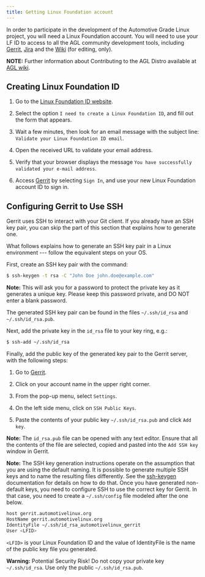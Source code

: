 ```yaml
---
title: Getting Linux Foundation account
---
```


In order to participate in the development of the Automotive Grade Linux project, you will need a Linux Foundation account. You will need to use your LF ID to access to all the AGL community development tools, including [Gerrit](http://gerrit.automotivelinux.org/), [Jira](https://jira.automotivelinux.org/) and the [Wiki](https://wiki.automotivelinux.org/) (for editing, only).

**NOTE:** Further information about Contributing to the AGL Distro available at [AGL wiki](https://wiki.automotivelinux.org/agl-distro/contributing).

## Creating Linux Foundation ID

 1. Go to the [Linux Foundation ID website](https://identity.linuxfoundation.org/).

 2. Select the option `I need to create a Linux Foundation ID`, and fill out the form that appears.

 3. Wait a few minutes, then look for an email message with the subject line: `Validate your Linux Foundation ID email`.

 4. Open the received URL to validate your email address.

 5. Verify that your browser displays the message  ``You have successfully validated your e-mail address``.

 6. Access [Gerrit](http://gerrit.automotivelinux.org/) by selecting ``Sign In``, and use your new Linux Foundation account ID to sign in.

## Configuring Gerrit to Use SSH

Gerrit uses SSH to interact with your Git client. If you already have an SSH
key pair, you can skip the part of this section that explains how to generate one.

What follows explains how to generate an SSH key pair in a Linux environment ---
follow the equivalent steps on your OS.

First, create an SSH key pair with the command:

 ```sh
 $ ssh-keygen -t rsa -C "John Doe john.doe@example.com"
 ```

**Note:** This will ask you for a password to protect the private key as it generates a unique key. Please keep this password private, and DO NOT enter a blank password.

The generated SSH key pair can be found in the files ``~/.ssh/id_rsa`` and
``~/.ssh/id_rsa.pub``.

Next, add the private key in the ``id_rsa`` file to your key ring, e.g.:

 ```sh
 $ ssh-add ~/.ssh/id_rsa
 ```

Finally, add the public key of the generated key pair to the Gerrit server, with the following steps:

1. Go to [Gerrit](http://gerrit.automotivelinux.org/).

2. Click on your account name in the upper right corner.

3. From the pop-up menu, select ``Settings``.

4. On the left side menu, click on ``SSH Public Keys``.

5. Paste the contents of your public key ``~/.ssh/id_rsa.pub`` and click
   ``Add key``.

**Note:** The ``id_rsa.pub`` file can be opened with any text editor.
Ensure that all the contents of the file are selected, copied and pasted into the ``Add SSH key`` window in Gerrit.

**Note:** The SSH key generation instructions operate on the assumption
that you are using the default naming. It is possible to generate
multiple SSH keys and to name the resulting files differently. See the
[ssh-keygen](https://en.wikipedia.org/wiki/Ssh-keygen) documentation
for details on how to do that. Once you have generated non-default keys, you need to configure SSH to use the correct key for Gerrit. In that
case, you need to create a ``~/.ssh/config`` file modeled after the one
below.

 ```sh
 host gerrit.automotivelinux.org
 HostName gerrit.automotivelinux.org
 IdentityFile ~/.ssh/id_rsa_automotivelinux_gerrit
 User <LFID>
 ```

`<LFID>` is your Linux Foundation ID and the value of IdentityFile is the
name of the public key file you generated.

**Warning:** Potential Security Risk! Do not copy your private key ``~/.ssh/id_rsa``. Use only the public ``~/.ssh/id_rsa.pub``.


